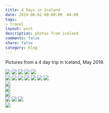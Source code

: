 ```yaml
---
title: 4 Days in Iceland
date: 2019-06-02 00:00:00 -04:00
tags:
- travel
layout: post
description: photos from iceland
comments: false
share: false
category: blog
---
```


Pictures from a 4 day trip in Iceland, May 2019.

![](/assets/subaru.JPG)
![](/assets/01.JPG)	
![](/assets/02.JPG)	
![](/assets/stairs_rotated.jpg)	
![](/assets/3.JPG)	
![](/assets/rocks.JPG)
![](/assets/moss.JPG)
![](/assets/04.JPG)	
![](/assets/05.JPG)	
![](/assets/ground.JPG)	
![](/assets/06.JPG)	
![](/assets/6.JPG)	
![](/assets/7.JPG)	
![](/assets/8.JPG)	
![](/assets/9.JPG)	
![](/assets/13.JPG)	
![](/assets/14.JPG)	
![](/assets/144.JPG)	
![](/assets/1445.JPG)	
